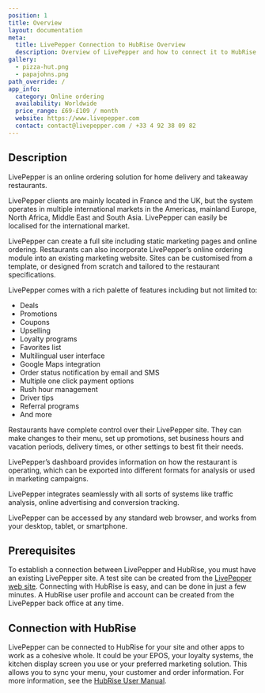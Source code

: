 ```yaml
---
position: 1
title: Overview
layout: documentation
meta:
  title: LivePepper Connection to HubRise Overview
  description: Overview of LivePepper and how to connect it to HubRise.
gallery:
  - pizza-hut.png
  - papajohns.png
path_override: /
app_info:
  category: Online ordering
  availability: Worldwide
  price_range: £69-£109 / month
  website: https://www.livepepper.com
  contact: contact@livepepper.com / +33 4 92 38 09 82
---
```


## Description

LivePepper is an online ordering solution for home delivery and takeaway restaurants.

LivePepper clients are mainly located in France and the UK, but the system operates in multiple international markets in the Americas, mainland Europe, North Africa, Middle East and South Asia. LivePepper can easily be localised for the international market.

LivePepper can create a full site including static marketing pages and online ordering. Restaurants can also incorporate LivePepper’s online ordering module into an existing marketing website. Sites can be customised from a template, or designed from scratch and tailored to the restaurant specifications.

LivePepper comes with a rich palette of features including but not limited to:
* Deals
* Promotions
* Coupons
* Upselling
* Loyalty programs
* Favorites list
* Multilingual user interface
* Google Maps integration
* Order status notification by email and SMS
* Multiple one click payment options
* Rush hour management
* Driver tips
* Referral programs
* And more

Restaurants have complete control over their LivePepper site. They can make changes to their menu, set up promotions, set business hours and vacation periods, delivery times, or other settings to best fit their needs.

LivePepper’s dashboard provides information on how the restaurant is operating, which can be exported into different formats for analysis or used in marketing campaigns.

LivePepper integrates seamlessly with all sorts of systems like traffic analysis, online advertising and conversion tracking.

LivePepper can be accessed by any standard web browser, and works from your desktop, tablet, or smartphone.

## Prerequisites

To establish a connection between LivePepper and HubRise, you must have an existing LivePepper site. A test site can be created from the [LivePepper web site](https://www.livepepper.com). Connecting with HubRise is easy, and can be done in just a few minutes. A HubRise user profile and account can be created from the LivePepper back office at any time.

## Connection with HubRise

LivePepper can be connected to HubRise for your site and other apps to work as a cohesive whole. It could be your EPOS, your loyalty systems, the kitchen display screen you use or your preferred marketing solution. This allows you to sync your menu, your customer and order information. For more information, see the [HubRise User Manual](/apps/hubrise).
